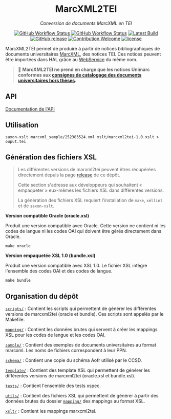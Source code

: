 <div align="center">

# MarcXML2TEI

_Conversion de documents MarcXML en TEI_

[![GitHub Workflow Status](https://img.shields.io/github/workflow/status/abes-esr/marcxml2tei/Release?label=Release&style=for-the-badge)](https://github.com/abes-esr/marcxml2tei/actions/workflows/release.yml)
[![GitHub Workflow Status](https://img.shields.io/github/workflow/status/abes-esr/marcxml2tei/Tests?label=Tests&style=for-the-badge)](https://github.com/abes-esr/marcxml2tei/actions/workflows/tests.yml)
[![Latest Build](https://img.shields.io/badge/%F0%9F%93%A6%20lastest%20build-marcxml2tei.xsl-yellow?style=for-the-badge)](https://github.com/abes-esr/marcxml2tei/releases/latest/download/marcxml2tei.xsl)
[![GitHub release](https://img.shields.io/github/release/abes-esr/marcxml2tei.svg?style=for-the-badge)](https://github.com/abes-esr/marcxml2tei/releases/latest)
[![Contribution Welcome](https://img.shields.io/badge/contribution-welcome-green.svg?style=for-the-badge)](https://github.com/abes-esr/marcxml2tei/pulls)
[![license](https://img.shields.io/badge/license-CeCILL%202.1-blue.svg?style=for-the-badge)](https://cecill.info/licences/Licence_CeCILL_V2.1-en.txt)

</div>

MarcXML2TEI permet de produire à partir de notices bibliographiques de documents universitaires [MarcXML](http://documentation.abes.fr/sudoc/manuels/administration/aidewebservices/index.html#SudocMarcXML), des notices TEI. Ces notices peuvent être importées dans HAL grâce au [WebService](https://fil.abes.fr/2022/02/23/sudoc-et-dumas-faciliter-le-signalement-des-documents-universitaires/) du même nom.


> 📝 __MarcXML2TEI ne prend en charge que les notices Unimarc conformes aux [consignes de catalogage des documents universitaires hors thèses](http://documentation.abes.fr/sudoc/regles/Catalogage/Regles_Theses_AutresDocsUniv.htm).__

## API

[Documentation de l'API](https://petstore.swagger.io/?url=https%3A%2F%2Fraw.githubusercontent.com%2Fabes-esr%2Fmarcxml2tei%2Fmain%2Fmarcxml2tei-OpenAPI-schema.yaml)

## Utilisation

```
saxon-xslt marcxml_sample/252383524.xml xslt/marcxml2tei-1.0.xslt > ouput.tei
```

## Génération des fichiers XSL

> Les différentes versions de marxml2tei peuvent êtres récupérées directement depuis la page [release](https://github.com/abes-esr/marcxml2tei/releases/latest) de ce dépôt.
> 
> Cette section s'adresse aux développeurs qui souhaitent « empaqueter » eux-mêmes les fichiers XSL dans différentes versions. 
> 
> La génération des fichiers XSL requiert l'installation de `make`, `xmllint` et de `saxon-xslt`.

__Version compatible Oracle (oracle.xsl)__

Produit une version compatible avec Oracle. Cette version ne contient ni les codes de langue ni les codes OAI qui doivent être gérés directement dans Oracle.

```
make oracle
```

__Version empaquetée XSL 1.0 (bundle.xsl)__

Produit une version compatible avec XSL 1.0. Le fichier XSL intègre l'ensemble des codes OAI et des codes de langue.

```
make bundle
```

## Organisation du dépôt

[`scripts/`](scripts) : Contient les scripts qui permettent de générer les différentes versions de marcxml2tei (oracle et bundle). Ces scripts sont appelés par le Makefile.

[`mapping/`](mapping) : Contient les données brutes qui servent à créer les mappings XSL pour les codes de langue et les codes OAI.

[`sample/`](sample) : Contient des exemples de documents universitaires au format marcxml. Les noms de fichiers correspondent à leur PPN.

[`schema/`](schema) : Contient une copie du schéma Aofr utilisé par le CCSD.

[`template/`](template) : Contient des template XSL qui permettent de générer les différentes versions de marcxml2tei (oracle.xsl et bundle.xsl).

[`tests/`](tests) : Contient l'ensemble des tests xspec.

[`utils/`](utils) : Contient des fichiers XSL qui permettent de générer à partir des données brutes du dossier [`mapping/`](mapping) des mappings au format XSL.

[`xslt/`](xslt) : Contient les mappings marxcml2tei.

